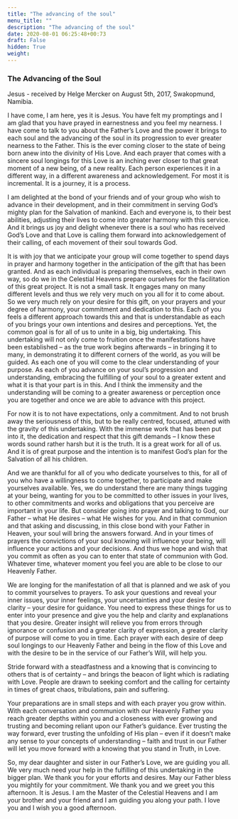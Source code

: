 ```yaml
---
title: "The advancing of the soul"
menu_title: ""
description: "The advancing of the soul"
date: 2020-08-01 06:25:48+00:73
draft: False
hidden: True
weight:
---
```

### The Advancing of the Soul

Jesus - received by Helge Mercker on August 5th, 2017, Swakopmund, Namibia.

I have come, I am here, yes it is Jesus. You have felt my promptings and I am glad that you have prayed in earnestness and you feel my nearness. I have come to talk to you about the Father’s Love and the power it brings to each soul and the advancing of the soul in its progression to ever greater nearness to the Father. This is the ever coming closer to the state of being born anew into the divinity of His Love. And each prayer that comes with a sincere soul longings for this Love is an inching ever closer to that great moment of a new being, of a new reality. Each person experiences it in a different way, in a different awareness and acknowledgement. For most it is incremental. It is a journey, it is a process.

I am delighted at the bond of your friends and of your group who wish to advance in their development, and in their commitment in serving God’s mighty plan for the Salvation of mankind. Each and everyone is, to their best abilities, adjusting their lives to come into greater harmony with this service. And it brings us joy and delight whenever there is a soul who has received God’s Love and that Love is calling them forward into acknowledgement of their calling, of each movement of their soul towards God.

It is with joy that we anticipate your group will come together to spend days in prayer and harmony together in the anticipation of the gift that has been granted. And as each individual is preparing themselves, each in their own way, so do we in the Celestial Heavens prepare ourselves for the facilitation of this great project. It is not a small task. It engages many on many different levels and thus we rely very much on you all for it to come about. So we very much rely on your desire for this gift, on your prayers and your degree of harmony, your commitment and dedication to this. Each of you feels a different approach towards this and that is understandable as each of you brings your own intentions and desires and perceptions. Yet, the common goal is for all of us to unite in a big, big undertaking. This undertaking will not only come to fruition once the manifestations have been established – as the true work begins afterwards – in bringing it to many, in demonstrating it to different corners of the world, as you will be guided. As each one of you will come to the clear understanding of your purpose. As each of you advance on your soul’s progression and understanding, embracing the fulfilling of your soul to a greater extent and what it is that your part is in this. And I think the immensity and the understanding will be coming to a greater awareness or perception once you are together and once we are able to advance with this project.

For now it is to not have expectations, only a commitment. And to not brush away the seriousness of this, but to be really centred, focused, attuned with the gravity of this undertaking. With the immense work that has been put into it, the dedication and respect that this gift demands – I know these words sound rather harsh but it is the truth. It is a great work for all of us. And it is of great purpose and the intention is to manifest God’s plan for the Salvation of all his children.

And we are thankful for all of you who dedicate yourselves to this, for all of you who have a willingness to come together, to participate and make yourselves available. Yes, we do understand there are many things tugging at your being, wanting for you to be committed to other issues in your lives, to other commitments and works and obligations that you perceive are important in your life. But consider going into prayer and talking to God, our Father – what He desires – what He wishes for you. And in that communion and that asking and discussing, in this close bond with your Father in Heaven, your soul will bring the answers forward. And in your times of prayers the convictions of your soul knowing will influence your being, will influence your actions and your decisions. And thus we hope and wish that you commit as often as you can to enter that state of communion with God. Whatever time, whatever moment you feel you are able to be close to our Heavenly Father.

We are longing for the manifestation of all that is planned and we ask of you to commit yourselves to prayers. To ask your questions and reveal your inner issues, your inner feelings, your uncertainties and your desire for clarity – your desire for guidance. You need to express these things for us to enter into your presence and give you the help and clarity and explanations that you desire. Greater insight will relieve you from errors through ignorance or confusion and a greater clarity of expression, a greater clarity of purpose will come to you in time. Each prayer with each desire of deep soul longings to our Heavenly Father and being in the flow of this Love and with the desire to be in the service of our Father’s Will, will help you.

Stride forward with a steadfastness and a knowing that is convincing to others that is of certainty – and brings the beacon of light which is radiating with Love. People are drawn to seeking comfort and the calling for certainty in times of great chaos, tribulations, pain and suffering.

Your preparations are in small steps and with each prayer you grow within. With each conversation and communion with our Heavenly Father you reach greater depths within you and a closeness with ever growing and trusting and becoming reliant upon our Father’s guidance. Ever trusting the way forward, ever trusting the unfolding of His plan – even if it doesn’t make any sense to your concepts of understanding – faith and trust in our Father will let you move forward with a knowing that you stand in Truth, in Love.

So, my dear daughter and sister in our Father’s Love, we are guiding you all. We very much need your help in the fulfilling of this undertaking in the bigger plan. We thank you for your efforts and desires. May our Father bless you mightily for your commitment. We thank you and we greet you this afternoon. It is Jesus. I am the Master of the Celestial Heavens and I am your brother and your friend and I am guiding you along your path. I love you and I wish you a good afternoon.
